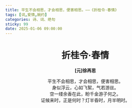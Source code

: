 ```yaml
---
title: 平生不会相思，才会相思，便害相思。——《折桂令·春情》
tags: [词,爱情,婉约]
categories: 诗、词、绝句
sticky: 99
date: 2025-01-06 09:00:00
---
```

# <center>折桂令·春情</center>

**<center>[元]徐再思</center>**

<center>平生不会相思，才会相思，便害相思。</center>
<center>身似浮云，心如飞絮，气若游丝。</center>
<center>空一缕余香在此，盼千金游子何之。</center>
<center>证候来时，正是何时？灯半昏时，月半明时。</center>
<!-- more -->

<style>
    /* 楷体 */
  /* 只设置 markdown 字体 */
  .markdown-body {
    font-family: KaiTi,"Microsoft YaHei",Georgia, sans, serif;
    font-size: 20px;
  }
</style>